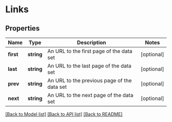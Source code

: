 # Links

## Properties
Name | Type | Description | Notes
------------ | ------------- | ------------- | -------------
**first** | **string** | An URL to the first page of the data set | [optional] 
**last** | **string** | An URL to the last page of the data set | [optional] 
**prev** | **string** | An URL to the previous page of the data set | [optional] 
**next** | **string** | An URL to the next page of the data set | [optional] 

[[Back to Model list]](../README.md#documentation-for-models) [[Back to API list]](../README.md#documentation-for-api-endpoints) [[Back to README]](../README.md)

